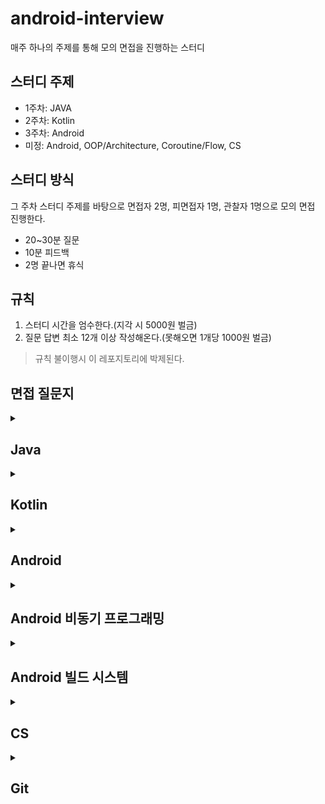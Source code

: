 # android-interview

매주 하나의 주제를 통해 모의 면접을 진행하는 스터디

## 스터디 주제

- 1주차: JAVA
- 2주차: Kotlin
- 3주차: Android
- 미정: Android, OOP/Architecture, Coroutine/Flow, CS

## 스터디 방식

그 주차 스터디 주제를 바탕으로 면접자 2명, 피면접자 1명, 관찰자 1명으로 모의 면접 진행한다.

- 20~30분 질문
- 10분 피드백
- 2명 끝나면 휴식

## 규칙

1. 스터디 시간을 엄수한다.(지각 시 5000원 벌금)
2. 질문 답변 최소 12개 이상 작성해온다.(못해오면 1개당 1000원 벌금)

> 규칙 불이행시 이 레포지토리에 박제된다.

## 면접 질문지

 <details>
  <summary> <h2> Java </h2></summary>

## 접근 제어자, 클래스 및 키워드

- [접근 제어자의 차이점](https://github.com/murjune/android-interview/discussions/36)
- 인터페이스와 추상 클래스의 차이
- [static과 non-static의 차이](https://github.com/murjune/android-interview/discussions/21)
- final 키워드에 대해 설명

## String 및 관련 메모리 관리

- [String Pool이 무엇이고 사용하는 이유](https://github.com/murjune/android-interview/discussions/6)
- [equals와 hashCode를 사용하는 이유](https://github.com/murjune/android-interview/discussions/10)
- [String, StringBuffer, StringBuilder의 차이](https://github.com/murjune/android-interview/discussions/9)

## Java 파일 및 실행 과정

- [Java 파일이 실행되는 과정](https://github.com/murjune/android-interview/discussions/19)
- Optional에 대한 설명과 사용 시 주의사항
- try-with-resources에 대해 설명

## Objects vs Primitives

- [String 클래스는 어떻게 구현되나요? 왜 불변으로 만들었나요?](https://github.com/murjune/android-interview/discussions/7)
- [String이 불변이라는 것은 무엇을 의미하나요?](https://github.com/murjune/android-interview/discussions/8)
- Integer vs int
- [Call by Value vs Call by Reference](https://github.com/murjune/android-interview/discussions/26)

## 객체 비교와 복사

- [동등성과 동일성의 차이](https://github.com/murjune/android-interview/discussions/35)
- 깊은 복사(deep copy)와 얕은 복사(shallow copy)에 대해 설명

## 함수 및 표현식

- [익명함수와 람다 표현식에 대해 설명](https://github.com/murjune/android-interview/discussions/31)
- 함수형 인터페이스(Functional Interface)란
- [abstract class vs interface](https://github.com/murjune/android-interview/discussions/164)
- 제네릭이란

## 클래스 및 객체 관리

- [Reflection에 대한 설명과 장단점](https://github.com/murjune/android-interview/discussions/32)
- [Enum의 장단점](https://github.com/murjune/android-interview/discussions/18)
- Wrapper Class, Boxing, Unboxing 차이

## 메서드 및 키워드

- 오버로딩과 오버라이딩의 차이
- [synchronized 키워드에 대해 설명](https://github.com/murjune/android-interview/discussions/20)

## 직렬화 및 역직렬화

- [직렬화와 역직렬화이 무엇이고, 언제 사용하는가?](https://github.com/murjune/android-interview/discussions/34)
- [transient 란?](https://github.com/murjune/android-interview/discussions/33)

## 컬렉션 프레임워크 및 자료구조

- [Iterator & Collection & Stream](https://github.com/murjune/android-interview/discussions/13)
- [Stack 대신 Deque를 사용하는 이유](https://github.com/murjune/android-interview/discussions/28)
- [ArrayList와 LinkedList의 차이](https://github.com/murjune/android-interview/discussions/37)
- Set과 List의 차이
- [Arrays Vs ArrayLists](https://github.com/murjune/android-interview/discussions/1)
- HashSet Vs TreeSet
- HashMap Vs Set
- List.distinct()를 사용하는 것과 Set 사용하는 것의 차이
- [HashMap Vs HashSet](https://github.com/murjune/android-interview/discussions/27)
- [컬렉션 프레임워크란 (Kotlin Collection과 비교)](https://github.com/murjune/android-interview/discussions/11)
- [for문 vs Stream vs Sequence](https://github.com/murjune/android-interview/discussions/22)
- [Java Stream API란 (Kotlin Sequence와 차이)](https://github.com/murjune/android-interview/discussions/30)

## JVM & 가비지 컬렉션

- [JVM 메모리 영역에 대해 설명](https://github.com/murjune/android-interview/discussions/16)
- [가비지 컬렉션이란](https://github.com/murjune/android-interview/discussions/15)
- [가비지 컬렉션는 언제 일어나는가?](https://github.com/murjune/android-interview/discussions/14)
- [JVM 동작 원리를 설명해주세요.](https://github.com/murjune/android-interview/discussions/5)

</details> 

<details>
  <summary> <h2> Kotlin </h2></summary>

# 1. 기초 문법 및 키워드

- [코틀린의 장점](https://github.com/murjune/android-interview/discussions/39)
- [코틀린이 실행되는 과정 설명](https://github.com/murjune/android-interview/discussions/58)
- [Property 란?](https://github.com/murjune/android-interview/discussions/60)
- [Field vs Property](https://github.com/murjune/android-interview/discussions/75)
- [Kotlin에서 const를 사용하는 이점은?](https://github.com/murjune/android-interview/discussions/40)
- [Kotlin에서 lateinit vs by Lazy?](https://github.com/murjune/android-interview/discussions/41)
- [lateinit 변수가 초기화되었는지 확인하는 방법](https://github.com/murjune/android-interview/discussions/42)
- [Kotlin에서 init 블록이란?](https://github.com/murjune/android-interview/discussions/59)
- [val과 var의 차이점은?](https://github.com/murjune/android-interview/discussions/61)
- [Generic이란?](https://github.com/murjune/android-interview/discussions/43)
- [Generic 타입 상한 제한(upper bound)이란?](https://github.com/murjune/android-interview/discussions/68)
- [Generic 변성에 대해 설명하시오](https://github.com/murjune/android-interview/discussions/69)
- [Star Projection 이란?](https://github.com/murjune/android-interview/discussions/70)
- [Kotlin에서 inline 함수란?](https://github.com/murjune/android-interview/discussions/44)
- [Kotlin에서 reified 키워드란?](https://github.com/murjune/android-interview/discussions/45)
- [backing property 설명해주세요.](https://github.com/murjune/android-interview/discussions/46)
- [noinline이란?](https://github.com/murjune/android-interview/discussions/47)
- [crossinline이란?](https://github.com/murjune/android-interview/discussions/48)
- [open 키워드란?](https://github.com/murjune/android-interview/discussions/57)
- [Kotlin 접근 제어자](https://github.com/murjune/android-interview/discussions/62)
- [infix 키워드란?](https://github.com/murjune/android-interview/discussions/54)
- [Kotlin의 Lable이란?](https://github.com/murjune/android-interview/discussions/195)
- [일급 시민이란?](https://github.com/murjune/android-interview/discussions/49)
- [타입 변환(Type Conversion) vs 타입 캐스팅(Type Casting)](https://github.com/murjune/android-interview/discussions/63)
- data class를 사용하면 자동으로 오버라이드 되는 메서드들
- Enum class를 사용한 경험이 있는가?
- Enum class 대신 sealed class와 object를 사용할 수 있는데, 언제 Enum class를 사용해야 하는가?

# 2. 클래스 및 객체 지향 프로그래밍

- [companion object란?](https://github.com/murjune/android-interview/discussions/50)
- [object와 data object의 차이](https://github.com/murjune/android-interview/discussions/137)
- Kotlin에서 싱글톤 클래스를 생성하는 방법
- [Kotlin에서 데이터 클래스란?](https://github.com/murjune/android-interview/discussions/71)
- [Kotlin에서 Java의 정적 메서드에 해당하는 것은?](https://github.com/murjune/android-interview/discussions/65)
- [Kotlin의 sealed class를 언제 사용하나요?](https://github.com/murjune/android-interview/discussions/52)
- [Kotlin의 JvmStatic 어노테이션이란?](https://github.com/murjune/android-interview/discussions/55)
- [Kotlin의 JvmField 어노테이션이란?](https://github.com/murjune/android-interview/discussions/56)
- [Kotlin의 JvmOverloads 어노테이션이란?](https://github.com/murjune/android-interview/discussions/64)
- Kotlin의 inline/value 클래스 설명
- [Kotlin에서 open과 public의 차이점은?](https://github.com/murjune/android-interview/discussions/57)

# 3. 함수와 람다

- [Kotlin에서 고차 함수란?](https://github.com/murjune/android-interview/discussions/66)
- [Kotlin에서 람다식이란?](https://github.com/murjune/android-interview/discussions/67)
- [Kotlin에서 let, run, with, also, apply의 설명 및 사용 사례](https://github.com/murjune/android-interview/discussions/51)
- apply와 with를 선택하는 방법

</details>

<details>
  <summary> <h2> Android </h2></summary>

### 이미지

- [PNG와 JPG의 차이점은?](https://github.com/murjune/android-interview/discussions/76)

### Android 개발자 기술 질문

- DIP(Dependency Inversion Principle)란?
- [ConstraintLayout의 장점은?]()
- [Activity 생명 주기는?](https://github.com/murjune/android-interview/discussions/84)
- [WeakReference란?](https://github.com/murjune/android-interview/discussions/122)
- [Parcelable이란?](https://github.com/murjune/android-interview/discussions/96)
- 고해상도 이미지의 로딩 방법은?

### 네트워크 및 에러 처리

- 네트워크 에러 처리 관련 경험

### Android 기초

- Android 앱이 왜 느려질 수 있는가?
- [Context란 무엇이며, 어떻게 사용되는가?](https://github.com/murjune/android-interview/discussions/89)
- Android 애플리케이션의 구성 요소
- Android 애플리케이션의 프로젝트 구조
- [AndroidManifest.xml이란 무엇인가?](https://github.com/murjune/android-interview/discussions/112)
- Application 클래스란 무엇이며, 역할은 무엇인가?
- [Android 4대 컴포넌트는 무엇인가요](https://github.com/murjune/android-interview/discussions/85)
- 다국어 지원은 어떻게 하나요

### Activity와 Fragment

- Fragment를 생성할 때 기본 생성자를 사용하는 것이 왜 권장되는가?
- Activity 생명주기
- onCreate()와 onStart()의 차이점
- onPause()와 onStop() 없이 onDestroy가 호출될 수 있는 경우
- setContentView()를 onCreate()에서 호출하는 이유
- onSaveInstanceState()와 onRestoreInstanceState()의 역할
- [Fragment 생명주기](https://github.com/murjune/android-interview/discussions/149)
- [launchMode란 무엇인가?](https://github.com/murjune/android-interview/discussions/138)
- Fragment와 Activity의 차이점 및 관계
- Fragment와 Activity 중 어느 경우에 Fragment를 사용하는가?
- FragmentPagerAdapter와 FragmentStatePagerAdapter의 차이점
- Backstack에서 Fragment를 추가 및 교체할 때 차이점
- Fragment 간의 통신 방법
- Retained Fragment란?
- Fragment 트랜잭션에서 addToBackStack()의 목적
- [Fragment add와 replace 차이](https://github.com/murjune/android-interview/discussions/165)

### View와 ViewGroup

- [View란 무엇인가?](https://github.com/murjune/android-interview/discussions/107)
- [View.GONE과 View.INVISIBLE의 차이점](https://github.com/murjune/android-interview/discussions/108)
- 커스텀 뷰 생성 방법
- [ViewGroup이란 무엇이며, View와 어떻게 다른가?](https://github.com/murjune/android-interview/discussions/86)
- Canvas란?
- SurfaceView란?
- Relative Layout과 Linear Layout의 차이
- ConstraintLayout이란?
- View 트리란 무엇이며, 깊이를 최적화하는 방법
- [inflate에 대해 설명해주세요](https://github.com/murjune/android-interview/discussions/142)

### RecyclerView 및 리스트

- [ListView와 RecyclerView의 차이점](https://github.com/murjune/android-interview/discussions/87)
- [RecyclerView의 내부 동작](https://github.com/murjune/android-interview/discussions/126)
- RecyclerView 성능 최적화 방법
- Nested RecyclerView 최적화 방법
- RecyclerView가 ListView보다 성능이 우수한 이유
- RecyclerView의 구성 요소
- [RecyclerView.Adapter와 ListAdapter의 차이점](https://github.com/murjune/android-interview/discussions/155)
- [convertView 재활용과 ViewHolder 패턴](https://github.com/murjune/android-interview/discussions/156)
- RecyclerView.Adapter 및 RecyclerView.ViewHolder의 역할
- LayoutManager란?
- 단일 RecyclerView에서 여러 뷰 유형을 처리하는 방법
- [DiffUtil과 RecyclerView 성능 개선](https://github.com/murjune/android-interview/discussions/128)
- [RecyclerView와 ListAdapter에서의 DiffUtil 차이점](https://github.com/murjune/android-interview/discussions/153)
- RecyclerView.setHasFixedSize(true)의 목적
- [RecyclerView에서 특정 항목을 업데이트하는 방법](https://github.com/murjune/android-interview/discussions/129)
- SnapHelper란 무엇인가?

### Dialog와 Toast

- Dialog란?
- Toast란?
- Dialog와 DialogFragment의 차이점

### 인텐트 및 브로드캐스트

- [Intent란?](https://github.com/murjune/android-interview/discussions/91)
- [암시적(Implicit) Intent란?](https://github.com/murjune/android-interview/discussions/92)
- [명시적(Explicit) Intent란?](https://github.com/murjune/android-interview/discussions/93)
- [BroadcastReceiver란?](https://github.com/murjune/android-interview/discussions/144)
- Sticky Intent란?
- 브로드캐스트와 인텐트를 통해 앱에서 메시지를 전달하는 방법
- [PendingIntent란?](https://github.com/murjune/android-interview/discussions/150)
- 브로드캐스트의 유형
- [Intent 필터](https://github.com/murjune/android-interview/discussions/101)
- [IntentFilter 란?](https://github.com/murjune/android-interview/discussions/148)

### 서비스

- Service란?
- Service와 IntentService의 차이점
- Foreground Service란?
- JobScheduler란?
- Background Service란?

### 프로세스 간 통신

- 두 개의 별도 Android 앱 간의 상호작용 방법
- Android 앱을 여러 프로세스에서 실행할 수 있는지 여부와 방법
- AIDL이란? 바운드 서비스 생성 시 AIDL 사용 단계
- Android에서 백그라운드 처리 방법
- ContentProvider의 역할과 일반적인 용도

### 장기 작업

- Android 메모리 누수와 가비지 컬렉션

### 멀티미디어 콘텐츠

- Bitmap 처리 방법
- Bitmap 풀 사용 방법
- Android에서 사이즈가 큰 이미지를 불러올려고 합니다. 어떻게 해야할까요?

### 데이터 저장 및 관리

- [SharedPreferences의 commit()과 apply() 차이](https://github.com/murjune/android-interview/discussions/139)
- [Android 앱에서 데이터 유지 방법](https://github.com/murjune/android-interview/discussions/166)
- ORM이란? 작동 원리
- 화면 회전 시 Activity 상태 보존 방법
- Android 앱의 데이터 저장 방식
- Scoped Storage 설명
- 데이터 암호화 방법
- SharedPreferences의 commit()과 apply() 차이

### UI 및 시각적 표현

- Spannable이란?
- SpannableString이란?
- Android에서 텍스트 사용 시 모범 사례
- 다크 모드 구현 방법

### 메모리 최적화

- onTrimMemory() 메서드
- OutOfMemory 문제 해결 방법
- Android 애플리케이션의 메모리 누수 확인 방법

### 배터리 최적화

- 배터리 사용량을 줄이는 방법
- Doze 및 App Standby란?
- Overdraw란?

#### 화면 크기 대응

- 다양한 해상도를 지원하는 방법
- [dp sp px 차이](https://github.com/murjune/android-interview/discussions/151)

### 권한 관리

- 권한 보호 수준과 종류

### 기타

- Serializable과 Parcelable의 차이
- 데이터 전달 시 Bundle 클래스를 사용하는 이유
- 앱 충돌 문제 해결 방법
- Android 푸시 알림 시스템 설명
- FlatBuffers와 JSON 차이
- HashMap, ArrayMap, SparseArray의 차이점
- Annotation이란?
- 커스텀 Annotation 생성 방법
- 지원 라이브러리란? 도입 이유
- Android Data Binding 설명
- [apk와 aab 차이 설명](https://github.com/murjune/android-interview/discussions/82)
- Android 배포 프로세스에 대해 설명해주세요
- Kapt에 대해 설명해주세요
- [KAPT와 KSP의 차이점](https://github.com/murjune/android-interview/discussions/145)
- [의존성 순환 참조(Circular Dependency)가 발생하면 어떻게 해결하실 건가요?](https://github.com/murjune/android-interview/discussions/163)

<details>
  <summary> <h2> Android Library </h2></summary>

## Jetpack

- App Startup Library의 역할
- [Android Jetpack이란? 사용 이유](https://github.com/murjune/android-interview/discussions/106)
- ViewModel이란? 유용성
- Android 아키텍처 구성 요소 설명
- LiveData란?
- LiveData와 ObservableField의 차이점
- [setValue와 postValue의 차이점](https://github.com/murjune/android-interview/discussions/146)
- Fragment 간 ViewModel 공유 방법
- WorkManager와 사용 사례
- [ViewModel의 내부 작동 방식](https://github.com/murjune/android-interview/discussions/147)
- [MVVM viewModel과 AAC viewModel 차이](https://github.com/murjune/android-interview/discussions/103)
- [Jetpack DataStore Preferences](https://github.com/murjune/android-interview/discussions/140)
- [Room 데이터베이스 마이그레이션은 어떻게 처리하나요?](https://github.com/murjune/android-interview/discussions/132)

## DI Framework

- 의존성 주입 프레임워크(Dagger)를 사용하는 이유
- Dagger의 작동 방식
- Dagger 2와 Dagger-Hilt의 선택 기준
- [Dependency Injection이란 무엇이며, 안드로이드에서 이를 구현하는 방법은 무엇인가요?](https://github.com/murjune/android-interview/discussions/120)
- [Hilt란?](https://github.com/murjune/android-interview/discussions/162)
- [Dagger란?](https://github.com/murjune/android-interview/discussions/158)
- [DIP(Dependency Inversion Principle)란?](https://github.com/murjune/android-interview/discussions/83)
- [Qualifier란 무엇이며, 언제 사용하나요?](https://github.com/murjune/android-interview/discussions/131)
- [Hilt 의존성 주입 프레임워크에서 @Bind와 @Provide의 차이점은 무엇인가요?](https://github.com/murjune/android-interview/discussions/130)
- Dagger에서 Component란?
- Dagger에서 Module이란?
- [Koin과 Hilt의 차이점은 무엇이며, 어떤 상황에서 Koin을 선택하실 건가요?](https://github.com/murjune/android-interview/discussions/161)

## Image Loading Library

- [Android 이미지 로딩 라이브러리인 Glide와 Fresco, Piccaso, Coil의 작동 방식](https://github.com/murjune/android-interview/discussions/154)

## 네트워크

- 네트워킹에서 Multipart 요청을 처리하는 방법
- OkHttp Interceptor 설명
- OkHttp HTTP 캐싱

## 직렬화 라이브러리

- 직렬화 라이브러리 Kotlinx-Serialization, Gson, Moshi의 차이점

</details>

<details>
  <summary> <h2> Android Architecture </h2></summary>

- [MVC vs MVP vs MVVM vs MVI 아키텍처](https://github.com/murjune/android-interview/discussions/90)
- 클린 아키텍처란 무엇인가요?
- 소프트웨어 아키텍처와 소프트웨어 설계의 차이점
- Repository 패턴
- 구글 권장 아키텍처 vs 클린 아키텍처
- UDF

</details>


</details>


<details>
  <summary> <h2> Android 비동기 프로그래밍 </h2></summary>

- ANR이란? ANR 방지 방법

### Thread & Handler

- [데몬 스레드와 사용자 스레드의 차이](https://github.com/murjune/android-interview/discussions/152)
- [Looper란?](https://github.com/murjune/android-interview/discussions/97)
- [Looper, Handler, 및 HandlerThread 설명](https://github.com/murjune/android-interview/discussions/116)

### Kotlin Coroutine/Flow

- [Kotlin의 Flow란?](https://github.com/murjune/android-interview/discussions/124)
- [SharedFlow란?](https://github.com/murjune/android-interview/discussions/173)
- [StateFlow란?](https://github.com/murjune/android-interview/discussions/171)
- [핫 스트림(hot stream)과 콜드 스트림(cold stream)의 차이점은 무엇인가요?](https://github.com/murjune/android-interview/discussions/125)
- [StateFlow와 LiveData의 차이점](https://github.com/murjune/android-interview/discussions/172)


- [코루틴이란](https://github.com/murjune/android-interview/discussions/113)
- [코루틴과 스레드의 차이](https://github.com/murjune/android-interview/discussions/135)
- [코루틴 빌더](https://github.com/murjune/android-interview/discussions/167)
- [코루틴에서 launch와 async의 차이점은 무엇인가요?](https://github.com/murjune/android-interview/discussions/123)
- [CoroutineContext란?](https://github.com/murjune/android-interview/discussions/170)
- [CoroutineScope란?](https://github.com/murjune/android-interview/discussions/169)
- [Job이란?](https://github.com/murjune/android-interview/discussions/174)
- [코루틴이 작업을 수행할 때 실제로 코루틴 내부에서는 무엇을 하나요?](https://github.com/murjune/android-interview/discussions/133)
- [구조화된 동시성이란?](https://github.com/murjune/android-interview/discussions/168)
- [코루틴 Dispatcher란?](https://github.com/murjune/android-interview/discussions/114)
- [코루틴이 왜 경량 스레드일까?](https://github.com/murjune/android-interview/discussions/143)
- [suspend 키워드는 무엇이며, 어떤 경우에 사용되나요?](https://github.com/murjune/android-interview/discussions/134)
- 코루틴 사용 시 예외 처리 방법

### AsyncTask

- [AsyncTask(Deprecated)란?](https://github.com/murjune/android-interview/discussions/117)
- [AsyncTask 사용 시 문제점](https://github.com/murjune/android-interview/discussions/118)

### RxJava

- RxJava란?
- RxJava에서의 에러 처리 방법
- FlatMap과 Map 연산자의 차이점
- RxJava의 Create와 fromCallable 연산자의 사용 시점
- RxJava의 defer 연산자의 사용 시점
- RxJava에서 Timer, Delay, Interval 연산자의 사용 방법
- RxJava에서 두 개의 네트워크 호출을 병렬로 수행하는 방법
- Concat과 Merge 연산자의 차이
- RxJava에서 Subject란?
- RxJava의 Observable 유형과 사용 시점
- RxJava를 사용한 검색 기능 구현 방법
- RxJava 연산자를 사용한 RecyclerView의 페이지네이션
- RxJava에서 Schedulers.io()와 Schedulers.computation()의 차이점
- RxJava에서 CompositeDisposable의 dispose와 clear 호출 시점

</details>

<details>
  <summary> <h2> Android 빌드 시스템 </h2></summary>

### Gradle

- [Gradle이 무엇이며, 안드로이드 빌드 시스템에서 어떻게 활용되나요?](https://github.com/murjune/android-interview/discussions/119)
- [Gradle에서 setting.gradle.kts 와 build.gradle.kts 차이](https://github.com/murjune/android-interview/discussions/189)
- [Gradle 빌드 프로세스에 대해 설명하시오](https://github.com/murjune/android-interview/discussions/188)
- [Gradle에서 Plugin 과 Dependency 차이](https://github.com/murjune/android-interview/discussions/187)

### Android 시스템 내부
- [compileSdkVersion vs targetSdkVersion vs minSdkVersion 에 대해 설명하시오](https://github.com/murjune/android-interview/discussions/191)
- [targetSdkVersion 과 compileSdkVersion를 일치시키는게 좋은 이유는?](https://github.com/murjune/android-interview/discussions/193)
- [호환성 모드란?](https://github.com/murjune/android-interview/discussions/192)
- [AGP가 무엇인가요?](https://github.com/murjune/android-interview/discussions/190)
- [Dalvik, ART, JIT, AOT의 차이](https://github.com/murjune/android-interview/discussions/98)
- ART(Android Runtime)란?
- AAPT란?
- [Proguard의 원리는?](https://github.com/murjune/android-interview/discussions/104)
- [DEX란?/Multidex란?](https://github.com/murjune/android-interview/discussions/99)
- 가비지 수집을 강제 호출할 수 있는지 여부
- [Android 앱이 APK(Android Package) 파일로 빌드되는 과정](https://github.com/murjune/android-interview/discussions/105)
- NDK란? 유용성
- Renderscript란?

</details>

<details>
  <summary> <h2> CS </h2></summary>

### 자료구조 & 알고리즘

- [Dynamic Programming이란?](https://github.com/murjune/android-interview/discussions/77)
- 여러 스레드에서 공유 자원 접근 시 주의 사항
- 동시성 문제를 겪은 경험이 있는가?
- [동기화하는 방법?](https://github.com/murjune/android-interview/discussions/141)
- [synchronized를 메소드 블록과 내부 블록에서 사용하는 것의 차이](https://github.com/murjune/android-interview/discussions/136)
- 싱글톤을 사용한 경험과 동시성 문제

### OS

- [Virtual Memory란?](https://github.com/murjune/android-interview/discussions/78)

### 컴퓨터 구조

- HDD, SSD, DRAM 각각의 성능은?
- [Cache란?](https://github.com/murjune/android-interview/discussions/79)

### DB

- [Database Index 추가의 장단점은?](https://github.com/murjune/android-interview/discussions/80)

### ETC

- Garbage Collection이란?
- [비대칭 암호화란?](https://github.com/murjune/android-interview/discussions/81)

</details>

<details>
  <summary> <h2> Git </h2></summary>

- GIT의 장점은?
- Git vs Github 차이
- Git에서 Conflict가 발생하는 이유
- Rebase와 Merge의 차이

</details>